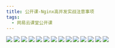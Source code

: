 ```yaml
---
title: 公开课-Nginx高并发实战注意事项
tags:
  - 网易云课堂公开课
---
```

![](./assets/NeteasePublic/Nginx/1.jpg)
![](./assets/NeteasePublic/Nginx/2.jpg)
![](./assets/NeteasePublic/Nginx/3.jpg)
![](./assets/NeteasePublic/Nginx/4.jpg)
![](./assets/NeteasePublic/Nginx/5.jpg)
![](./assets/NeteasePublic/Nginx/6.jpg)
![](./assets/NeteasePublic/Nginx/7.jpg)
![](./assets/NeteasePublic/Nginx/8.jpg)
![](./assets/NeteasePublic/Nginx/9.jpg)
![](./assets/NeteasePublic/Nginx/10.jpg)
![](./assets/NeteasePublic/Nginx/11.jpg)
![](./assets/NeteasePublic/Nginx/12.jpg)
![](./assets/NeteasePublic/Nginx/13.jpg)
![](./assets/NeteasePublic/Nginx/14.jpg)
